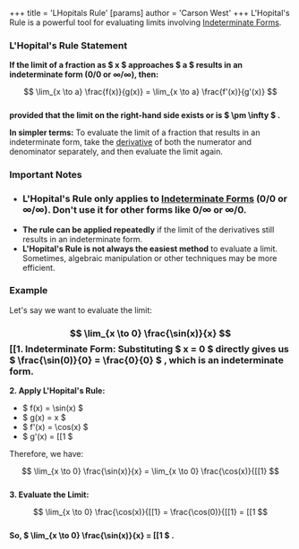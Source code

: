+++
 title = 'LHopitals Rule'
[params]
	author = 'Carson West'
+++
L'Hopital's Rule is a powerful tool for evaluating limits involving [Indeterminate Forms](./../indeterminate-forms/). 
### L'Hopital's Rule Statement

**If the limit of a fraction as  $ x $  approaches  $ a $  results in an indeterminate form (0/0 or ∞/∞), then:**

 $$ \lim_{x \to a} \frac{f(x)}{g(x)} = \lim_{x \to a} \frac{f'(x)}{g'(x)} $$  
**provided that the limit on the right-hand side exists or is  $ \pm \infty $ .**

**In simpler terms:**  To evaluate the limit of a fraction that results in an indeterminate form, take the [derivative](./../derivative/) of both the numerator and denominator separately, and then evaluate the limit again.

### Important Notes

* ### **L'Hopital's Rule only applies to [Indeterminate Forms](./../indeterminate-forms/) (0/0 or ∞/∞).** Don't use it for other forms like 0/∞ or ∞/0.
* **The rule can be applied repeatedly** if the limit of the derivatives still results in an indeterminate form.
* **L'Hopital's Rule is not always the easiest method** to evaluate a limit. Sometimes, algebraic manipulation or other techniques may be more efficient.
### Example

Let's say we want to evaluate the limit:
###  $$ \lim_{x \to 0} \frac{\sin(x)}{x} $$  **[[1. Indeterminate Form:**  Substituting  $ x = 0 $  directly gives us  $ \frac{\sin(0)}{0} = \frac{0}{0} $ , which is an indeterminate form.

**2. Apply L'Hopital's Rule:**

*   $ f(x) = \sin(x) $ 
*   $ g(x) = x $ 
*   $ f'(x) = \cos(x) $ 
*   $ g'(x) = [[1 $ 

Therefore, we have:

 $$ \lim_{x \to 0} \frac{\sin(x)}{x} = \lim_{x \to 0} \frac{\cos(x)}{[[1} $$  
**3. Evaluate the Limit:**

 $$ \lim_{x \to 0} \frac{\cos(x)}{[[1} = \frac{\cos(0)}{[[1} = [[1 $$  
**So,  $ \lim_{x \to 0} \frac{\sin(x)}{x} = [[1 $ .**
